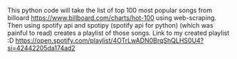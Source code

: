 This python code will take the list of top 100 most popular songs from billoard https://www.billboard.com/charts/hot-100 using web-scraping.
Then using spotify api and spotipy (spotify api for python)  (which was painful to read) creates a playlist of those songs.
Link to my created playlist :D https://open.spotify.com/playlist/4OTrLwADN0BrqShQLHS0U4?si=42442205da174ad2
